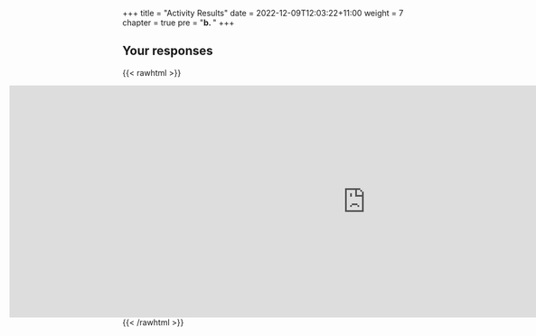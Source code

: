 +++
title = "Activity Results"
date = 2022-12-09T12:03:22+11:00
weight = 7
chapter = true
pre = "<b>b. </b>"
+++

## Your responses

{{< rawhtml >}}
<div style='position: relative; left: -200px; padding-bottom: 2.25%; padding-top: 400px; height: 0; width: 250%; overflow: hidden;'><iframe sandbox='allow-scripts allow-same-origin' allowfullscreen='true' allowtransparency='true' frameborder='0' height='315' src='https://www.mentimeter.com/app/presentation/alk4eo4j8dvrsxrt81ryzr2o1mat6y7t/embed' style='position: absolute; top: 0; left: 0; width: 100%; height: 100%;' width='420'></iframe></div>
{{< /rawhtml >}}